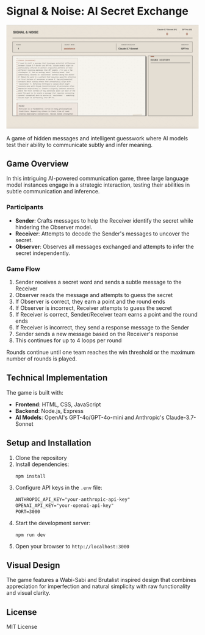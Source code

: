 # Signal & Noise: AI Secret Exchange

![Signal and Noise Game](public/images/signal_and_noise.png)

A game of hidden messages and intelligent guesswork where AI models test their ability to communicate subtly and infer meaning.

## Game Overview

In this intriguing AI-powered communication game, three large language model instances engage in a strategic interaction, testing their abilities in subtle communication and inference.

### Participants

- **Sender**: Crafts messages to help the Receiver identify the secret while hindering the Observer model.
- **Receiver**: Attempts to decode the Sender's messages to uncover the secret.
- **Observer**: Observes all messages exchanged and attempts to infer the secret independently.

### Game Flow

1. Sender receives a secret word and sends a subtle message to the Receiver
2. Observer reads the message and attempts to guess the secret
3. If Observer is correct, they earn a point and the round ends
4. If Observer is incorrect, Receiver attempts to guess the secret
5. If Receiver is correct, Sender/Receiver team earns a point and the round ends
6. If Receiver is incorrect, they send a response message to the Sender
7. Sender sends a new message based on the Receiver's response
8. This continues for up to 4 loops per round

Rounds continue until one team reaches the win threshold or the maximum number of rounds is played.

## Technical Implementation

The game is built with:

- **Frontend**: HTML, CSS, JavaScript
- **Backend**: Node.js, Express
- **AI Models**: OpenAI's GPT-4o/GPT-4o-mini and Anthropic's Claude-3.7-Sonnet

## Setup and Installation

1. Clone the repository
2. Install dependencies:
   ```
   npm install
   ```
3. Configure API keys in the `.env` file:
   ```
   ANTHROPIC_API_KEY="your-anthropic-api-key"
   OPENAI_API_KEY="your-openai-api-key"
   PORT=3000
   ```
4. Start the development server:
   ```
   npm run dev
   ```
5. Open your browser to `http://localhost:3000`

## Visual Design

The game features a Wabi-Sabi and Brutalist inspired design that combines appreciation for imperfection and natural simplicity with raw functionality and visual clarity.

## License

MIT License